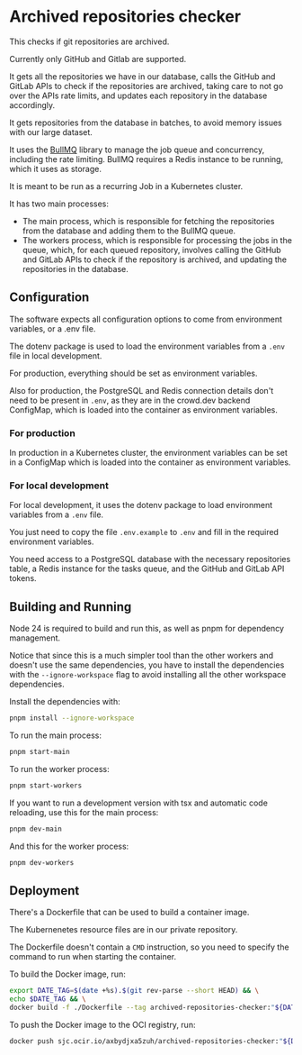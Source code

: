 # Archived repositories checker

This checks if git repositories are archived.

Currently only GitHub and Gitlab are supported.

It gets all the repositories we have in our database, calls the GitHub and GitLab APIs to check if the
repositories are archived, taking care to not go over the APIs rate limits, and updates each repository in the database
accordingly.

It gets repositories from the database in batches, to avoid memory issues with our large dataset.

It uses the [BullMQ](https://bullmq.io/) library to manage the job queue and concurrency, including the rate limiting.
BullMQ requires a Redis instance to be running, which it uses as storage.

It is meant to be run as a recurring Job in a Kubernetes cluster.

It has two main processes:
- The main process, which is responsible for fetching the repositories from the database and adding them to the
  BullMQ queue.
- The workers process, which is responsible for processing the jobs in the queue, which, for each queued repository,
  involves calling the GitHub and GitLab APIs to check if the repository is archived, and updating the repositories in 
  the database.

## Configuration

The software expects all configuration options to come from environment variables, or a .env file.

The dotenv package is used to load the environment variables from a `.env` file in local development.

For production, everything should be set as environment variables.

Also for production, the PostgreSQL and Redis connection details don't need to be present in `.env`, as they are
in the crowd.dev backend ConfigMap, which is loaded into the container as environment variables.

### For production

In production in a Kubernetes cluster, the environment variables can be set in a ConfigMap which is loaded into the
container as environment variables.

### For local development

For local development, it uses the dotenv package to load environment variables from a `.env` file.

You just need to copy the file `.env.example` to `.env` and fill in the required environment variables.

You need access to a PostgreSQL database with the necessary repositories table, a Redis instance for the tasks queue, 
and the GitHub and GitLab API tokens.


## Building and Running

Node 24 is required to build and run this, as well as pnpm for dependency management.

Notice that since this is a much simpler tool than the other workers and doesn't use the same dependencies, you have to
install the dependencies with the `--ignore-workspace` flag to avoid installing all the other workspace dependencies.

Install the dependencies with:

```bash
pnpm install --ignore-workspace
```

To run the main process:

```bash
pnpm start-main
```

To run the worker process:

```bash
pnpm start-workers
```

If you want to run a development version with tsx and automatic code reloading, use this for the main process:

```bash
pnpm dev-main
```

And this for the worker process:

```bash
pnpm dev-workers
```


## Deployment

There's a Dockerfile that can be used to build a container image.

The Kubernenetes resource files are in our private repository.

The Dockerfile doesn't contain a `CMD` instruction, so you need to specify the command to run when starting the
container.

To build the Docker image, run:

```bash
export DATE_TAG=$(date +%s).$(git rev-parse --short HEAD) && \
echo $DATE_TAG && \
docker build -f ./Dockerfile --tag archived-repositories-checker:"${DATE_TAG}" --tag sjc.ocir.io/axbydjxa5zuh/archived-repositories-checker:"${DATE_TAG}" .
```
To push the Docker image to the OCI registry, run:

```bash
docker push sjc.ocir.io/axbydjxa5zuh/archived-repositories-checker:"${DATE_TAG}"
```
